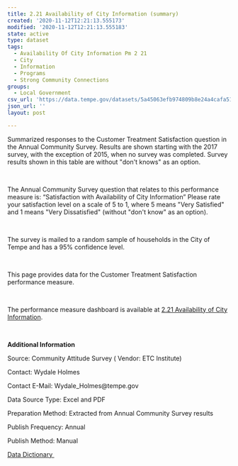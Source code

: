 ```yaml
---
title: 2.21 Availability of City Information (summary)
created: '2020-11-12T12:21:13.555173'
modified: '2020-11-12T12:21:13.555183'
state: active
type: dataset
tags:
  - Availability Of City Information Pm 2 21
  - City
  - Information
  - Programs
  - Strong Community Connections
groups:
  - Local Government
csv_url: 'https://data.tempe.gov/datasets/5a45063efb974809b8e24a4cafa512e0_0.csv'
json_url: ''
layout: post

---
```

<p>Summarized responses to the Customer Treatment Satisfaction question in the Annual Community Survey. Results are shown starting with the 2017 survey, with the exception of 2015, when no survey was completed. Survey results shown in this table are without &quot;don't knows&quot; as an option.</p><p><br /></p><p>The Annual Community Survey question that relates to this performance measure is: “Satisfaction with Availability of City Information” Please rate your satisfaction level on a scale of 5 to 1, where 5 means &quot;Very Satisfied&quot; and 1 means &quot;Very Dissatisfied&quot; (without &quot;don't know&quot; as an option).</p><p><br /></p><p>The survey is mailed to a random sample of households in the City of Tempe and has a 95% confidence level.</p><p><br /></p><p>This page provides data for the Customer Treatment Satisfaction performance measure.</p><p><br /></p><p>The performance measure dashboard is available at <a href='https://strong-community-connections-tempegov.hub.arcgis.com/pages/satisfaction-with-availability-of-city-information' rel='nofollow ugc' target='_blank'>2.21 Availability of City Information</a>.</p><p><br /></p><p><b>Additional Information</b></p><p>Source: Community Attitude Survey ( Vendor: ETC Institute)</p><p>Contact: Wydale Holmes</p><p>Contact E-Mail: Wydale_Holmes@tempe.gov</p><p>Data Source Type: Excel and PDF</p><p>Preparation Method: Extracted from Annual Community Survey results</p><p>Publish Frequency: Annual</p><p>Publish Method: Manual</p><p><a href='https://gis.tempe.gov/design/data-dictionary/2.21%20Availability%20of%20City%20Information%20(summary)/' rel='nofollow ugc' target='_blank'>Data Dictionary </a><br /></p><p><br /></p>
